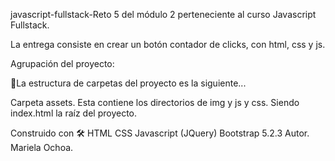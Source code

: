 javascript-fullstack-Reto 5 del módulo 2 perteneciente al curso Javascript Fullstack.

La entrega consiste en crear un botón contador de clicks, con html, css y js. 

Agrupación del proyecto:

🚀La estructura de carpetas del proyecto es la siguiente...

Carpeta assets. Esta contiene los directorios de img y js y css. Siendo index.html la raíz del proyecto.

Construido con 🛠 HTML CSS Javascript (JQuery) Bootstrap 5.2.3 Autor. Mariela Ochoa.